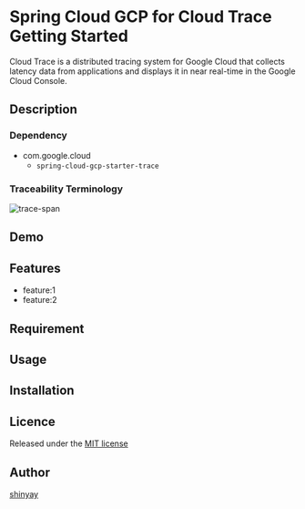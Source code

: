 # Spring Cloud GCP for Cloud Trace Getting Started

Cloud Trace is a distributed tracing system for Google Cloud that collects latency data from applications and displays it in near real-time in the Google Cloud Console.

## Description
### Dependency
- com.google.cloud
  - `spring-cloud-gcp-starter-trace`

### Traceability Terminology
![trace-span](https://user-images.githubusercontent.com/3072734/104860246-cb2d8f00-596d-11eb-81aa-9085bc1525d1.jpg)
## Demo


## Features

- feature:1
- feature:2

## Requirement

## Usage

## Installation

## Licence

Released under the [MIT license](https://gist.githubusercontent.com/shinyay/56e54ee4c0e22db8211e05e70a63247e/raw/34c6fdd50d54aa8e23560c296424aeb61599aa71/LICENSE)

## Author

[shinyay](https://github.com/shinyay)
